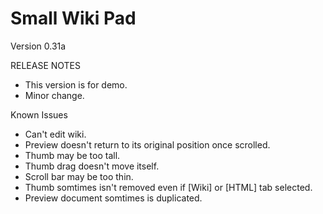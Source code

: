 # Small Wiki Pad

Version 0.31a

RELEASE NOTES

- This version is for demo.
- Minor change.

Known Issues

- Can't edit wiki.
- Preview doesn't return to its original position once scrolled.
- Thumb may be too tall.
- Thumb drag doesn't move itself.
- Scroll bar may be too thin.
- Thumb somtimes isn't removed even if [Wiki] or [HTML] tab selected.
- Preview document somtimes is duplicated.
